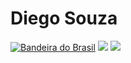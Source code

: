 # Diego Souza
<div class="container">
  <a href="README_EN.md" target="_blank"><img src="/diegosrc/icons/bandeira-do-brasil.png" alt="Bandeira do Brasil" target="_blank"></a>
  <a href="README_PT.md" target="_blank"><img src="/diegosrc/icons/reino-unido.png" target="_blank"></a>
  <a href="README.md" target="_blank"><img src="/diegosrc/icons/botao-home.png" target="_blank"></a>
</div>